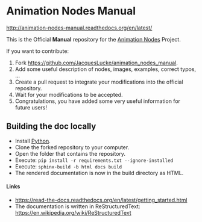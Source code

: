 Animation Nodes Manual
======================

http://animation-nodes-manual.readthedocs.org/en/latest/

This is the Official **Manual** repository for the [Animation Nodes](https://github.com/JacquesLucke/animation_nodes) Project.

If you want to contribute:

1. Fork https://github.com/JacquesLucke/animation_nodes_manual.
2. Add some useful description of nodes, images, examples, correct typos, ...
3. Create a pull request to integrate your modifications into the official repository.
4. Wait for your modifications to be accepted.
5. Congratulations, you have added some very useful information for future users!

## Building the doc locally

* Install [Python](https://www.python.org/downloads/).
* Clone the forked repository to your computer.
* Open the folder that contains the repository.
* Execute: `pip install -r requirements.txt --ignore-installed`
* Execute: `sphinx-build -b html docs build`
* The rendered documentation is now in the build directory as HTML.

#### Links
* https://read-the-docs.readthedocs.org/en/latest/getting_started.html
* The documentation is written in ReStructuredText: https://en.wikipedia.org/wiki/ReStructuredText
